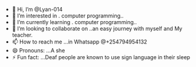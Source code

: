 - 👋 Hi, I’m @Lyan-014
- 👀 I’m interested in . computer programming..
- 🌱 I’m currently learning . computer programming..
- 💞️ I’m looking to collaborate on ..an easy journey with myself and My teacher.
- 📫 How to reach me ...in Whatsapp @+254794954132
- 😄 Pronouns: ...A she
- ⚡ Fun fact: ...Deaf people are known to use sign language in their sleep 

<!---
Lyan-014/Lyan-014 is a ✨ special ✨ repository because its `README.md` (this file) appears on your GitHub profile.
You can click the Preview link to take a look at your changes.
--->
